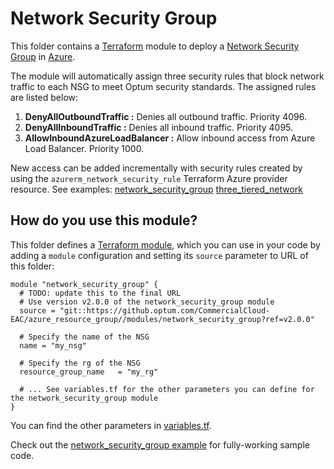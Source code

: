 # Network Security Group

This folder contains a [Terraform](https://www.terraform.io/) module to deploy a
[Network Security Group](https://docs.microsoft.com/en-us/azure/virtual-network/security-overview) in [Azure](https://azure.microsoft.com/en-us/). 

The module will automatically assign three security rules that block network traffic to each NSG to meet Optum security standards. The assigned rules are listed below:

1. **DenyAllOutboundTraffic :** Denies all outbound traffic. Priority 4096.
2. **DenyAllInboundTraffic :** Denies all inbound traffic. Priority 4095.
3. **AllowInboundAzureLoadBalancer :** Allow inbound access from Azure Load Balancer. Priority 1000.

New access can be added incrementally with security rules created by using the `azurerm_network_security_rule` Terraform Azure provider resource. See examples: [network_security_group](../../examples/network_security_group) [three_tiered_network](../../examples/three_tiered_network)

## How do you use this module?

This folder defines a [Terraform module](https://www.terraform.io/docs/modules/usage.html), which you can use in your
code by adding a `module` configuration and setting its `source` parameter to URL of this folder:

```hcl
module "network_security_group" {
  # TODO: update this to the final URL
  # Use version v2.0.0 of the network_security_group module
  source = "git::https://github.optum.com/CommercialCloud-EAC/azure_resource_group//modules/network_security_group?ref=v2.0.0"

  # Specify the name of the NSG
  name = "my_nsg"

  # Specify the rg of the NSG
  resource_group_name   = "my_rg"

  # ... See variables.tf for the other parameters you can define for the network_security_group module
}
```

You can find the other parameters in [variables.tf](variables.tf).

Check out the [network_security_group example](../../examples/network_security_group) for fully-working sample code.